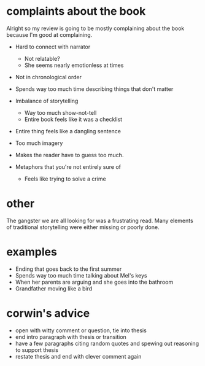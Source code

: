 # complaints about the book

Alright so my review is going to be mostly complaining about the book because
I'm good at complaining.

- Hard to connect with narrator
	- Not relatable?
	- She seems nearly emotionless at times

- Not in chronological order

- Spends way too much time describing things that don't matter

- Imbalance of storytelling
	- Way too much show-not-tell
	- Entire book feels like it was a checklist

- Entire thing feels like a dangling sentence

- Too much imagery

- Makes the reader have to guess too much.

- Metaphors that you're not entirely sure of
	- Feels like trying to solve a crime

# other

The gangster we are all looking for was a frustrating read.
Many elements of traditional storytelling were either missing or poorly done.

# examples

- Ending that goes back to the first summer
- Spends way too much time talking about Mel's keys
- When her parents are arguing and she goes into the bathroom
- Grandfather moving like a bird

# corwin's advice

- open with witty comment or question, tie into thesis
- end intro paragraph with thesis or transition
- have a few paragraphs citing random quotes and spewing out reasoning to support thesis
- restate thesis and end with clever comment again

